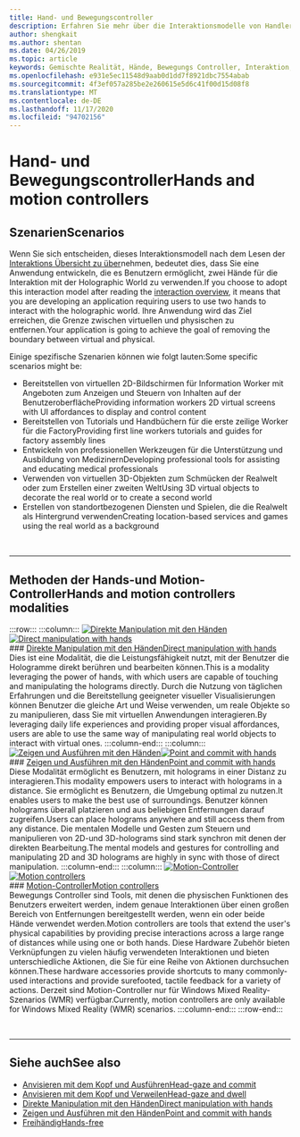 ```yaml
---
title: Hand- und Bewegungscontroller
description: Erfahren Sie mehr über die Interaktionsmodelle von Handlern und Bewegungs Controllern, die die Grenze zwischen dem virtuellen und dem physischen entfernen können.
author: shengkait
ms.author: shentan
ms.date: 04/26/2019
ms.topic: article
keywords: Gemischte Realität, Hände, Bewegungs Controller, Interaktion, Entwurf, Mixed Reality-Headset, Windows Mixed Reality-Headset, Virtual Reality-Headset, hololens, mrtk, Mixed Reality Toolkit
ms.openlocfilehash: e931e5ec11548d9aab0d1dd7f8921dbc7554abab
ms.sourcegitcommit: 4f3ef057a285be2e260615e5d6c41f00d15d08f8
ms.translationtype: MT
ms.contentlocale: de-DE
ms.lasthandoff: 11/17/2020
ms.locfileid: "94702156"
---
```

# <a name="hands-and-motion-controllers"></a><span data-ttu-id="157ea-104">Hand- und Bewegungscontroller</span><span class="sxs-lookup"><span data-stu-id="157ea-104">Hands and motion controllers</span></span>
## <a name="scenarios"></a><span data-ttu-id="157ea-105">Szenarien</span><span class="sxs-lookup"><span data-stu-id="157ea-105">Scenarios</span></span>
<span data-ttu-id="157ea-106">Wenn Sie sich entscheiden, dieses Interaktionsmodell nach dem Lesen der [Interaktions Übersicht zu über](interaction-fundamentals.md)nehmen, bedeutet dies, dass Sie eine Anwendung entwickeln, die es Benutzern ermöglicht, zwei Hände für die Interaktion mit der Holographic World zu verwenden.</span><span class="sxs-lookup"><span data-stu-id="157ea-106">If you choose to adopt this interaction model after reading the [interaction overview](interaction-fundamentals.md), it means that you are developing an application requiring users to use two hands to interact with the holographic world.</span></span> <span data-ttu-id="157ea-107">Ihre Anwendung wird das Ziel erreichen, die Grenze zwischen virtuellen und physischen zu entfernen.</span><span class="sxs-lookup"><span data-stu-id="157ea-107">Your application is going to achieve the goal of removing the boundary between virtual and physical.</span></span>

<span data-ttu-id="157ea-108">Einige spezifische Szenarien können wie folgt lauten:</span><span class="sxs-lookup"><span data-stu-id="157ea-108">Some specific scenarios might be:</span></span>
* <span data-ttu-id="157ea-109">Bereitstellen von virtuellen 2D-Bildschirmen für Information Worker mit Angeboten zum Anzeigen und Steuern von Inhalten auf der Benutzeroberfläche</span><span class="sxs-lookup"><span data-stu-id="157ea-109">Providing information workers 2D virtual screens with UI affordances to display and control content</span></span>
* <span data-ttu-id="157ea-110">Bereitstellen von Tutorials und Handbüchern für die erste zeilige Worker für die Factory</span><span class="sxs-lookup"><span data-stu-id="157ea-110">Providing first line workers tutorials and guides for factory assembly lines</span></span>
* <span data-ttu-id="157ea-111">Entwickeln von professionellen Werkzeugen für die Unterstützung und Ausbildung von Medizinern</span><span class="sxs-lookup"><span data-stu-id="157ea-111">Developing professional tools for assisting and educating medical professionals</span></span>  
* <span data-ttu-id="157ea-112">Verwenden von virtuellen 3D-Objekten zum Schmücken der Realwelt oder zum Erstellen einer zweiten Welt</span><span class="sxs-lookup"><span data-stu-id="157ea-112">Using 3D virtual objects to decorate the real world or to create a second world</span></span> 
* <span data-ttu-id="157ea-113">Erstellen von standortbezogenen Diensten und Spielen, die die Realwelt als Hintergrund verwenden</span><span class="sxs-lookup"><span data-stu-id="157ea-113">Creating location-based services and games using the real world as a background</span></span>

<br>

---

## <a name="hands-and-motion-controllers-modalities"></a><span data-ttu-id="157ea-114">Methoden der Hands-und Motion-Controller</span><span class="sxs-lookup"><span data-stu-id="157ea-114">Hands and motion controllers modalities</span></span>

:::row:::
    :::column:::
       <span data-ttu-id="157ea-115">[![Direkte Manipulation mit den Händen](images/hands-and-controllers-direct-manipulation.jpg)](direct-manipulation.md)</span><span class="sxs-lookup"><span data-stu-id="157ea-115">[![Direct manipulation with hands](images/hands-and-controllers-direct-manipulation.jpg)](direct-manipulation.md)</span></span><br>
       ### <a name="direct-manipulation-with-handsbr"></a>[<span data-ttu-id="157ea-116">Direkte Manipulation mit den Händen</span><span class="sxs-lookup"><span data-stu-id="157ea-116">Direct manipulation with hands</span></span>](direct-manipulation.md)<br>
       <span data-ttu-id="157ea-117">Dies ist eine Modalität, die die Leistungsfähigkeit nutzt, mit der Benutzer die Hologramme direkt berühren und bearbeiten können.</span><span class="sxs-lookup"><span data-stu-id="157ea-117">This is a modality leveraging the power of hands, with which users are capable of touching and manipulating the holograms directly.</span></span> <span data-ttu-id="157ea-118">Durch die Nutzung von täglichen Erfahrungen und die Bereitstellung geeigneter visueller Visualisierungen können Benutzer die gleiche Art und Weise verwenden, um reale Objekte so zu manipulieren, dass Sie mit virtuellen Anwendungen interagieren.</span><span class="sxs-lookup"><span data-stu-id="157ea-118">By leveraging daily life experiences and providing proper visual affordances, users are able to use the same way of manipulating real world objects to interact with virtual ones.</span></span>
    :::column-end:::
    :::column:::
       <span data-ttu-id="157ea-119">[![Zeigen und Ausführen mit den Händen](images/hands-and-controllers-point-and-commit.jpg)](point-and-commit.md)</span><span class="sxs-lookup"><span data-stu-id="157ea-119">[![Point and commit with hands](images/hands-and-controllers-point-and-commit.jpg)](point-and-commit.md)</span></span><br>
        ### <a name="point-and-commit-with-handsbr"></a>[<span data-ttu-id="157ea-120">Zeigen und Ausführen mit den Händen</span><span class="sxs-lookup"><span data-stu-id="157ea-120">Point and commit with hands</span></span>](point-and-commit.md)<br>
        <span data-ttu-id="157ea-121">Diese Modalität ermöglicht es Benutzern, mit holograms in einer Distanz zu interagieren.</span><span class="sxs-lookup"><span data-stu-id="157ea-121">This modality empowers users to interact with holograms in a distance.</span></span> <span data-ttu-id="157ea-122">Sie ermöglicht es Benutzern, die Umgebung optimal zu nutzen.</span><span class="sxs-lookup"><span data-stu-id="157ea-122">It enables users to make the best use of surroundings.</span></span> <span data-ttu-id="157ea-123">Benutzer können holograms überall platzieren und aus beliebigen Entfernungen darauf zugreifen.</span><span class="sxs-lookup"><span data-stu-id="157ea-123">Users can place holograms anywhere and still access them from any distance.</span></span> <span data-ttu-id="157ea-124">Die mentalen Modelle und Gesten zum Steuern und manipulieren von 2D-und 3D-holograms sind stark synchron mit denen der direkten Bearbeitung.</span><span class="sxs-lookup"><span data-stu-id="157ea-124">The mental models and gestures for controlling and manipulating 2D and 3D holograms are highly in sync with those of direct manipulation.</span></span>
    :::column-end:::
    :::column:::
       <span data-ttu-id="157ea-125">[![Motion-Controller](images/hands-and-controllers-motion-controllers.jpg)](motion-controllers.md)</span><span class="sxs-lookup"><span data-stu-id="157ea-125">[![Motion controllers](images/hands-and-controllers-motion-controllers.jpg)](motion-controllers.md)</span></span><br>
       ### <a name="motion-controllersbr"></a>[<span data-ttu-id="157ea-126">Motion-Controller</span><span class="sxs-lookup"><span data-stu-id="157ea-126">Motion controllers</span></span>](motion-controllers.md)<br>
       <span data-ttu-id="157ea-127">Bewegungs Controller sind Tools, mit denen die physischen Funktionen des Benutzers erweitert werden, indem genaue Interaktionen über einen großen Bereich von Entfernungen bereitgestellt werden, wenn ein oder beide Hände verwendet werden.</span><span class="sxs-lookup"><span data-stu-id="157ea-127">Motion controllers are tools that extend the user's physical capabilities by providing precise interactions across a large range of distances while using one or both hands.</span></span> <span data-ttu-id="157ea-128">Diese Hardware Zubehör bieten Verknüpfungen zu vielen häufig verwendeten Interaktionen und bieten unterschiedliche Aktionen, die Sie für eine Reihe von Aktionen durchsuchen können.</span><span class="sxs-lookup"><span data-stu-id="157ea-128">These hardware accessories provide shortcuts to many commonly-used interactions and provide surefooted, tactile feedback for a variety of actions.</span></span> <span data-ttu-id="157ea-129">Derzeit sind Motion-Controller nur für Windows Mixed Reality-Szenarios (WMR) verfügbar.</span><span class="sxs-lookup"><span data-stu-id="157ea-129">Currently, motion controllers are only available for Windows Mixed Reality (WMR) scenarios.</span></span> 
    :::column-end:::
:::row-end:::

<br>

---

## <a name="see-also"></a><span data-ttu-id="157ea-130">Siehe auch</span><span class="sxs-lookup"><span data-stu-id="157ea-130">See also</span></span>
* [<span data-ttu-id="157ea-131">Anvisieren mit dem Kopf und Ausführen</span><span class="sxs-lookup"><span data-stu-id="157ea-131">Head-gaze and commit</span></span>](gaze-and-commit.md)
* [<span data-ttu-id="157ea-132">Anvisieren mit dem Kopf und Verweilen</span><span class="sxs-lookup"><span data-stu-id="157ea-132">Head-gaze and dwell</span></span>](gaze-and-dwell.md)
* [<span data-ttu-id="157ea-133">Direkte Manipulation mit den Händen</span><span class="sxs-lookup"><span data-stu-id="157ea-133">Direct manipulation with hands</span></span>](direct-manipulation.md)
* [<span data-ttu-id="157ea-134">Zeigen und Ausführen mit den Händen</span><span class="sxs-lookup"><span data-stu-id="157ea-134">Point and commit with hands</span></span>](point-and-commit.md)
* [<span data-ttu-id="157ea-135">Freihändig</span><span class="sxs-lookup"><span data-stu-id="157ea-135">Hands-free</span></span>](hands-free.md)
